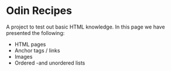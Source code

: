 # Odin Recipes

A project to test out basic HTML knowledge.
In this page we have presented the following:
* HTML pages
* Anchor tags / links
* Images
* Ordered -and unordered lists